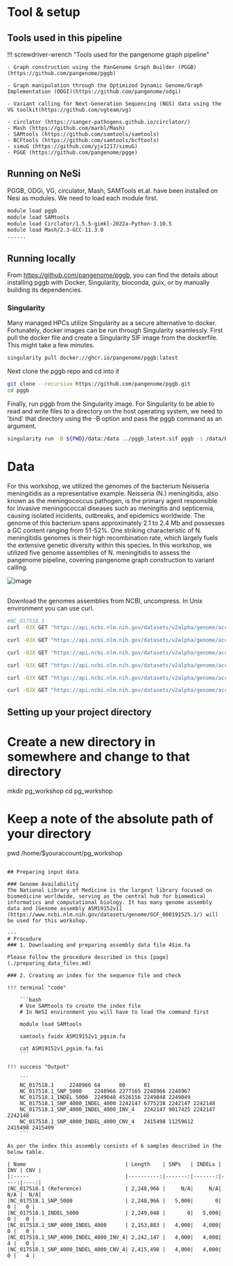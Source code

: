 # Tool & setup

## Tools used in this pipeline


!!! screwdriver-wrench "Tools used for the pangenome graph pipeline"

    - Graph construction using the PanGenome Graph Builder (PGGB) (https://github.com/pangenome/pggb)
    
    - Graph manipulation through the Optimized Dynamic Genome/Graph Implementation (ODGI)(https://github.com/pangenome/odgi)
    
    - Variant calling for Next-Generation Sequencing (NGS) data using the VG toolkit(https://github.com/vgteam/vg)

    - circlator (https://sanger-pathogens.github.io/circlator/)
    - Mash (https://github.com/marbl/Mash)
    - SAMtools (https://github.com/samtools/samtools)
    - BCFtools (https://github.com/samtools/bcftools)
    - simuG (https://github.com/yjx1217/simuG)
    - PGGE (https://github.com/pangenome/pgge)

## Running on NeSi
PGGB, ODGi, VG, circulator, Mash, SAMTools et.al. have been installed on Nesi as modules. We need to load each module first. 
```bash
module load pggb
module load SAMtools
module load Circlator/1.5.5-gimkl-2022a-Python-3.10.5
module load Mash/2.3-GCC-11.3.0
......

```
## Running locally
From https://github.com/pangenome/pggb, you can find the details about installing pggb with Docker, Singularity, bioconda, guix, or by manually building its dependencies.
### Singularity
Many managed HPCs utilize Singularity as a secure alternative to docker. Fortunately, docker images can be run through Singularity seamlessly.
First pull the docker file and create a Singularity SIF image from the dockerfile. This might take a few minutes.
```bash
singularity pull docker://ghcr.io/pangenome/pggb:latest
```
Next clone the pggb repo and cd into it
```bash
git clone --recursive https://github.com/pangenome/pggb.git
cd pggb
```
Finally, run pggb from the Singularity image. For Singularity to be able to read and write files to a directory on the host operating system, we need to 'bind' that directory using the -B option and pass the pggb command as an argument.
```bash
singularity run -B ${PWD}/data:/data ../pggb_latest.sif pggb -i /data/HLA/DRB1-3123.fa.gz -p 70 -s 3000 -G 2000 -n 10 -t 16 -v -V 'gi|568815561:#' -o /data/out -M -m
```



# Data
For this workshop, we utilized the genomes of the bacterium Neisseria meningitidis as a representative example.
Neisseria (N.) meningitidis, also known as the meningococcus pathogen, is the primary agent responsible for invasive meningococcal diseases such as meningitis and septicemia, causing isolated incidents, outbreaks, and epidemics worldwide. The genome of this bacterium spans approximately 2.1 to 2.4 Mb and possesses a GC content ranging from 51-52%. One striking characteristic of N. meningitidis genomes is their high recombination rate, which largely fuels the extensive genetic diversity within this species. In this workshop, we utilized five genome assemblies of N. meningitidis to assess the pangenome pipeline, covering pangenome graph construction to variant calling. 

![image](https://github.com/GenomicsAotearoa/Pangenome-Graphs-Workshop/assets/67666551/61442bd4-f9ba-422e-ae12-bdc0ff84b6b0)


## 
Download the genomes assemblies from NCBI, uncompress.
In Unix environment you can use curl.

```bash
#NC_017518.1
curl -OJX GET "https://api.ncbi.nlm.nih.gov/datasets/v2alpha/genome/accession/GCF_000191525.1/download?include_annotation_type=GENOME_FASTA,GENOME_GFF,RNA_FASTA,CDS_FASTA,PROT_FASTA,SEQUENCE_REPORT&filename=GCF_000191525.1.zip" -H "Accept: application/zip"

curl -OJX GET "https://api.ncbi.nlm.nih.gov/datasets/v2alpha/genome/accession/GCF_001029835.1/download?include_annotation_type=GENOME_FASTA,GENOME_GFF,RNA_FASTA,CDS_FASTA,PROT_FASTA,SEQUENCE_REPORT&filename=GCF_001029835.1.zip" -H "Accept: application/zip"

curl -OJX GET "https://api.ncbi.nlm.nih.gov/datasets/v2alpha/genome/accession/GCF_001698025.1/download?include_annotation_type=GENOME_FASTA,GENOME_GFF,RNA_FASTA,CDS_FASTA,PROT_FASTA,SEQUENCE_REPORT&filename=GCF_001698025.1.zip" -H "Accept: application/zip"

curl -OJX GET "https://api.ncbi.nlm.nih.gov/datasets/v2alpha/genome/accession/GCF_001703675.1/download?include_annotation_type=GENOME_FASTA,GENOME_GFF,RNA_FASTA,CDS_FASTA,PROT_FASTA,SEQUENCE_REPORT&filename=GCF_001703675.1.zip" -H "Accept: application/zip"

curl -OJX GET "https://api.ncbi.nlm.nih.gov/datasets/v2alpha/genome/accession/GCF_000008805.1 /download?include_annotation_type=GENOME_FASTA,GENOME_GFF,RNA_FASTA,CDS_FASTA,PROT_FASTA,SEQUENCE_REPORT&filename=GCF_000008805.1.zip" -H "Accept: application/zip"

curl -OJX GET "https://api.ncbi.nlm.nih.gov/datasets/v2alpha/genome/accession/GCF_002073675.2/download?include_annotation_type=GENOME_FASTA,GENOME_GFF,RNA_FASTA,CDS_FASTA,PROT_FASTA,SEQUENCE_REPORT&filename=GCF_002073675.2.zip" -H "Accept: application/zip"

```

## Setting up your project directory


# Create a new directory in somewhere and change to that directory
mkdir pg_workshop
cd pg_workshop
# Keep a note of the absolute path of your directory
pwd
/home/$youraccount/pg_workshop
```

## Preparing input data

### Genome Availability 
The National Library of Medicine is the largest library focused on biomedicine worldwide, serving as the central hub for biomedical informatics and computational biology. It has many genome assembly data and [Genome assembly ASM19152v1](https://www.ncbi.nlm.nih.gov/datasets/genome/GCF_000191525.1/) will be used for this workshop. 

---
# Procedure 
### 1. Downloading and preparing assembly data file 4Sim.fa

Please follow the procedure described in this [page](./preparing_data_files.md)

### 2. Creating an index for the sequence file and check

!!! terminal "code"

    ```bash
    # Use SAMtools to create the index file
    # In NeSI environment you will have to load the command first
    
    module load SAMtools
    
    samtools faidx ASM19152v1_pgsim.fa 
    
    cat ASM19152v1_pgsim.fa.fai
    ```

!!! success "Output"

    ```
    NC_017518.1     2248966 64      80      81
    NC_017518.1_SNP_5000    2248966 2277165 2248966 2248967
    NC_017518.1_INDEL_5000  2249048 4526156 2249048 2249049
    NC_017518.1_SNP_4000_INDEL_4000 2242147 6775238 2242147 2242148
    NC_017518.1_SNP_4000_INDEL_4000_INV_4   2242147 9017425 2242147 2242148
    NC_017518.1_SNP_4000_INDEL_4000_CNV_4   2415498 11259612        2415498 2415499
    ```
    
As per the index this assembly consists of 6 samples described in the below table. 

| Name                                | Length    | SNPs   | INDELs | INV | CNV |
|:-----                               |----------:|-------:|-------:|----:|----:|
|NC_017518.1 (Reference)              | 2,248,966 |     N/A|     N/A| N/A |  N/A|
|NC_017518.1_SNP_5000                 | 2,248,966 |   5,000|       0|   0 |   0 |
|NC_017518.1_INDEL_5000               | 2,249,048 |       0|   5,000|   0 |   0 |
|NC_017518.1_SNP_4000_INDEL_4000      | 2,153,883 |   4,000|   4,000|   0 |   0 |
|NC_017518.1_SNP_4000_INDEL_4000_INV_4| 2,242,147 |   4,000|   4,000|   4 |   0 |
|NC_017518.1_SNP_4000_INDEL_4000_CNV_4| 2,415,498 |   4,000|   4,000|   0 |   4 |
